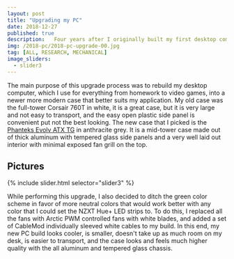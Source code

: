 ```yaml
---
layout: post
title: "Upgrading my PC"
date: 2018-12-27
published: true
description:   Four years after I originally built my first desktop computer from parts that I researched, I decided it was time to update it. I rebuilt the old components into a new case and wired it with new white fans and sleeved cables to complete the look.
img: /2018-pc/2018-pc-upgrade-00.jpg
tag: [ALL, RESEARCH, MECHANICAL]
image_sliders:
  - slider3
---
```


The main purpose of this upgrade process was to rebuild my desktop computer, which I use for everything from homework to video games, into a newer more modern case that better suits my application. My old case was the full-tower Corsair 760T in white, it is a great case, but it is very large and not easy to transport, and the easy open plastic side panel is convenient put not the best looking. The new case that I picked is the [Phanteks Evolv ATX TG](https://phanteks.com/Enthoo-Evolv-ATX-TemperedGlass.html) in anthracite grey. It is a mid-tower case made out of thick aluminum with tempered glass side panels and a very well laid out interior with minimal exposed fan grill on the top.

## Pictures

{% include slider.html selector="slider3" %}

While performing this upgrade, I also decided to ditch the green color scheme in favor of more neutral colors that would work better with any color that I could set the NZXT Hue+ LED strips to. To do this, I replaced all the fans with Arctic PWM controlled fans with white blades, and added a set of CableMod individually sleeved white cables to my build. In this end, my new PC build looks cooler, is smaller, doesn't take up as much room on my desk, is easier to transport, and the case looks and feels much higher quality with the all aluminum and tempered glass chassis.
